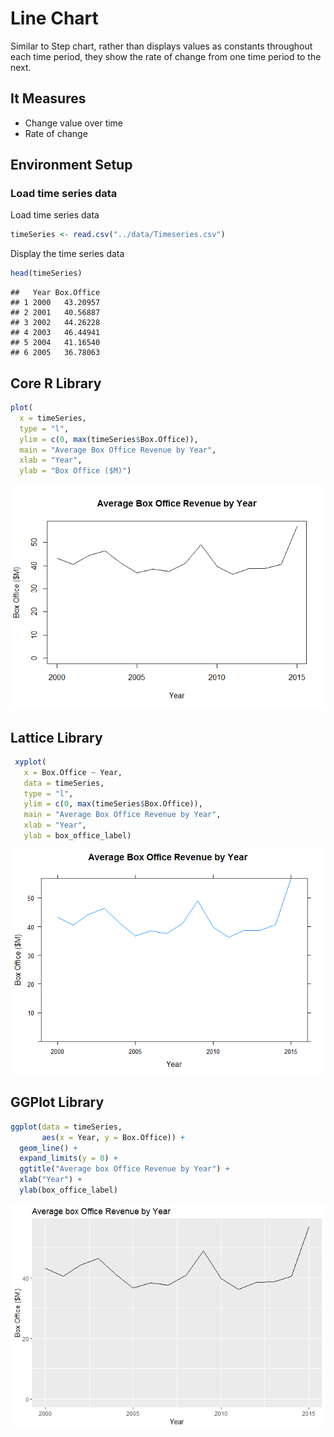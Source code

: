 # Line Chart

Similar to Step chart, rather than displays values as constants throughout each time period, they show the rate of change from one time period to the next.

## It Measures

* Change value over time
* Rate of change

## Environment Setup

### Load time series data

Load time series data

``` r
timeSeries <- read.csv("../data/Timeseries.csv")
```

Display the time series data

``` r
head(timeSeries)
```

    ##   Year Box.Office
    ## 1 2000   43.20957
    ## 2 2001   40.56887
    ## 3 2002   44.26228
    ## 4 2003   46.44941
    ## 5 2004   41.16540
    ## 6 2005   36.78063

## Core R Library


``` r
plot(
  x = timeSeries,
  type = "l",
  ylim = c(0, max(timeSeries$Box.Office)),
  main = "Average Box Office Revenue by Year",
  xlab = "Year",
  ylab = "Box Office ($M)")
```

![](../../images/statistics/line_chart_1.png)

## Lattice Library


``` r
 xyplot(
   x = Box.Office ~ Year,
   data = timeSeries,
   type = "l",
   ylim = c(0, max(timeSeries$Box.Office)),
   main = "Average Box Office Revenue by Year",
   xlab = "Year",
   ylab = box_office_label)
```

![](../../images/statistics/line_chart_2.png)

## GGPlot Library


``` r
ggplot(data = timeSeries,
       aes(x = Year, y = Box.Office)) +
  geom_line() +
  expand_limits(y = 0) + 
  ggtitle("Average box Office Revenue by Year") +
  xlab("Year") +
  ylab(box_office_label)
```

![](../../images/statistics/line_chart_3.png)